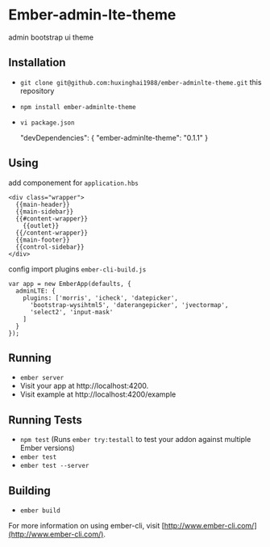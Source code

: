 # Ember-admin-lte-theme

admin bootstrap ui theme

## Installation

* `git clone git@github.com:huxinghai1988/ember-adminlte-theme.git` this repository
* `npm install ember-adminlte-theme`
* `vi package.json` 

    "devDependencies": {
      "ember-adminlte-theme": "0.1.1"
    }

## Using
  
  add componement for ``application.hbs``

    <div class="wrapper">
      {{main-header}}      
      {{main-sidebar}}     
      {{#content-wrapper}} 
        {{outlet}}
      {{/content-wrapper}}
      {{main-footer}}      
      {{control-sidebar}}
    </div>

  config import plugins ``ember-cli-build.js``

    var app = new EmberApp(defaults, {
      adminLTE: {
        plugins: ['morris', 'icheck', 'datepicker', 
          'bootstrap-wysihtml5', 'daterangepicker', 'jvectormap',
          'select2', 'input-mask'
        ]
      }
    });
    

## Running

* `ember server`
* Visit your app at http://localhost:4200.
* Visit example at http://localhost:4200/example

## Running Tests

* `npm test` (Runs `ember try:testall` to test your addon against multiple Ember versions)
* `ember test`
* `ember test --server`

## Building

* `ember build`

For more information on using ember-cli, visit [http://www.ember-cli.com/](http://www.ember-cli.com/).
